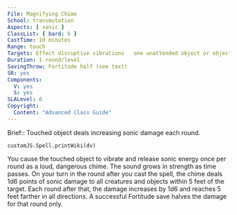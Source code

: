 ```yaml
---
File: Magnifying Chime
School: transmutation
Aspects: [ sonic ]
ClassList: { bard: 6 }
CastTime: 10 minutes
Range: touch
Targets: Effect disruptive vibrations   one unattended object or object in your possession
Duration: 1 round/level
SavingThrow: Fortitude half (see text)
SR: yes
Components:
  V: yes
  S: yes
SLALevel: 6
Copyright:
  Content: "Advanced Class Guide"
---
```

Brief:: Touched object deals increasing sonic damage each round.

```dataviewjs
customJS.Spell.printWiki(dv)
```

You cause the touched object to vibrate and release sonic energy once per round as a loud, dangerous chime. The sound grows in strength as time passes. On your turn in the round after you cast the spell, the chime deals 1d6 points of sonic damage to all creatures and objects within 5 feet of the target. Each round after that, the damage increases by 1d6 and reaches 5 feet farther in all directions. A successful Fortitude save halves the damage for that round only.
